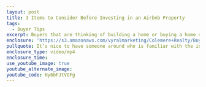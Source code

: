 ```yaml
---
layout: post
title: 3 Items to Consider Before Investing in an Airbnb Property
tags:
  - Buyer Tips
excerpt: Buyers that are thinking of building a home or buying a home directly from a builder need to seriously consider how well they are being represented in the process.
enclosure: 'https://s3.amazonaws.com/vyralmarketing/Colemere+Realty/Buyer+Representation+with+Builder.mp4'
pullquote: It’s nice to have someone around who is familiar with the ins and outs of the process.
enclosure_type: video/mp4
enclosure_time:
use_youtube_image: true
youtube_alternate_image:
youtube_code: Hy6bFJtVOFg
---
```

